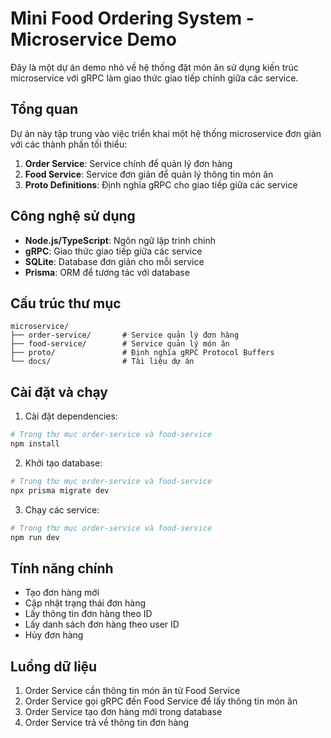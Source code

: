 # Mini Food Ordering System - Microservice Demo

Đây là một dự án demo nhỏ về hệ thống đặt món ăn sử dụng kiến trúc microservice với gRPC làm giao thức giao tiếp chính giữa các service.

## Tổng quan

Dự án này tập trung vào việc triển khai một hệ thống microservice đơn giản với các thành phần tối thiểu:

1. **Order Service**: Service chính để quản lý đơn hàng
2. **Food Service**: Service đơn giản để quản lý thông tin món ăn
3. **Proto Definitions**: Định nghĩa gRPC cho giao tiếp giữa các service

## Công nghệ sử dụng

- **Node.js/TypeScript**: Ngôn ngữ lập trình chính
- **gRPC**: Giao thức giao tiếp giữa các service
- **SQLite**: Database đơn giản cho mỗi service
- **Prisma**: ORM để tương tác với database

## Cấu trúc thư mục

```
microservice/
├── order-service/       # Service quản lý đơn hàng
├── food-service/        # Service quản lý món ăn
├── proto/               # Định nghĩa gRPC Protocol Buffers
└── docs/                # Tài liệu dự án
```

## Cài đặt và chạy

1. Cài đặt dependencies:

```bash
# Trong thư mục order-service và food-service
npm install
```

2. Khởi tạo database:

```bash
# Trong thư mục order-service và food-service
npx prisma migrate dev
```

3. Chạy các service:

```bash
# Trong thư mục order-service và food-service
npm run dev
```

## Tính năng chính

- Tạo đơn hàng mới
- Cập nhật trạng thái đơn hàng
- Lấy thông tin đơn hàng theo ID
- Lấy danh sách đơn hàng theo user ID
- Hủy đơn hàng

## Luồng dữ liệu

1. Order Service cần thông tin món ăn từ Food Service
2. Order Service gọi gRPC đến Food Service để lấy thông tin món ăn
3. Order Service tạo đơn hàng mới trong database
4. Order Service trả về thông tin đơn hàng